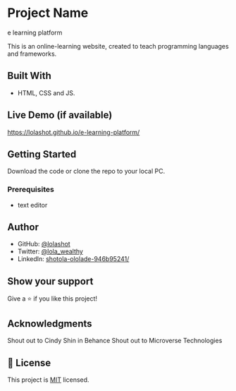 
# Project Name

e learning platform

 This is an online-learning website, created to teach programming languages and frameworks.


## Built With

- HTML, CSS and JS.

## Live Demo (if available)

https://lolashot.github.io/e-learning-platform/
## Getting Started

Download the code or clone the repo to your local PC.

### Prerequisites
- text editor

## Author

- GitHub: [@lolashot](https://github.com/lolashot)
- Twitter: [@lola_wealthy](https://twitter.com/@lola_wealthy)
- LinkedIn: [shotola-ololade-946b95241/](https://www.linkedin.com/in/shotola-ololade-946b95241/)

## Show your support

Give a ⭐️ if you like this project!

## Acknowledgments

Shout out to Cindy Shin in Behance
Shout out to Microverse Technologies

## 📝 License

This project is [MIT](./LICENSE) licensed.
